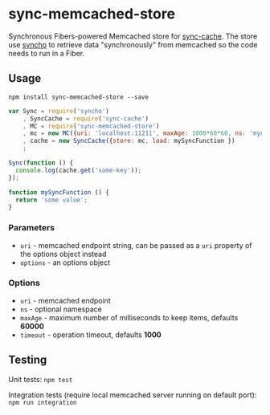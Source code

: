 # sync-memcached-store

Synchronous Fibers-powered Memcached store for [sync-cache](https://github.com/jtblin/sync-cache). The store use [syncho](https://github.com/jtblin/syncho)
to retrieve data "synchronously" from memcached so the code needs to run in a Fiber.

## Usage

    npm install sync-memcached-store --save

```js
var Sync = require('syncho')
    , SyncCache = require('sync-cache')
    , MC = require('sync-memcached-store')
    , mc = new MC({uri: 'localhost:11211', maxAge: 1000*60*60, ns: 'mynamespace'})
    , cache = new SyncCache({store: mc, load: mySyncFunction })
    ;

Sync(function () {
  console.log(cache.get('some-key'));
});

function mySyncFunction () {
  return 'some value';
}
```

### Parameters

- `uri` - memcached endpoint string, can be passed as a `uri` property of the options object instead
- `options` - an options object

### Options

- `uri` - memcached endpoint
- `ns` - optional namespace
- `maxAge` - maximum number of milliseconds to keep items, defaults **60000**
- `timeout` - operation timeout, defaults **1000**

## Testing

Unit tests: `npm test`

Integration tests (require local memcached server running on default port): `npm run integration`